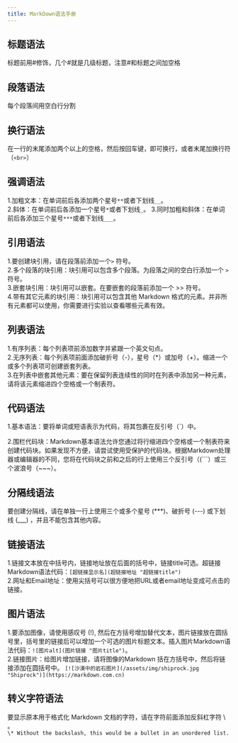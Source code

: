 ```yaml
---
title: MarkDown语法手册
---
```


## 标题语法
标题前用#修饰，几个#就是几级标题，注意#和标题之间加空格  

## 段落语法
每个段落间用空白行分割   

## 换行语法
在一行的末尾添加两个以上的空格，然后按回车键，即可换行，或者末尾加换行符（`<br>`）

## 强调语法
1.加粗文本：在单词前后各添加两个星号`**`或者下划线`__`。   
2.斜体：在单词前后各添加一个星号`*`或者下划线`_`。
3.同时加粗和斜体：在单词前后各添加三个星号`***`或者下划线`___`。

## 引用语法
1.要创建块引用，请在段落前添加一个`>` 符号。    
2.多个段落的块引用：块引用可以包含多个段落。为段落之间的空白行添加一个 `>` 符号。   
3.嵌套块引用：块引用可以嵌套。在要嵌套的段落前添加一个 >> 符号。   
4.带有其它元素的块引用：块引用可以包含其他 Markdown 格式的元素。并非所有元素都可以使用，你需要进行实验以查看哪些元素有效。   
 
## 列表语法
1.有序列表：每个列表项前添加数字并紧跟一个英文句点。  
2.无序列表：每个列表项前面添加破折号（-），星号（*）或加号（+）。缩进一个或多个列表项可创建嵌套列表。   
3.在列表中嵌套其他元素：要在保留列表连续性的同时在列表中添加另一种元素，请将该元素缩进四个空格或一个制表符。   

## 代码语法
1.基本语法：要将单词或短语表示为代码，将其包裹在反引号（`）中。

2.围栏代码块：Markdown基本语法允许您通过将行缩进四个空格或一个制表符来创建代码块。如果发现不方便，请尝试使用受保护的代码块。根据Markdown处理器或编辑器的不同，您将在代码块之前和之后的行上使用三个反引号（(```）或三个波浪号（~~~）。   

## 分隔线语法
要创建分隔线，请在单独一行上使用三个或多个星号 (***)、破折号 (---) 或下划线 (___) ，并且不能包含其他内容。  

## 链接语法
1.链接文本放在中括号内，链接地址放在后面的括号中，链接title可选。超链接Markdown语法代码：`[超链接显示名](超链接地址 "超链接title")`    
2.网址和Email地址：使用尖括号可以很方便地把URL或者email地址变成可点击的链接。  

## 图片语法
1.要添加图像，请使用感叹号 (!), 然后在方括号增加替代文本，图片链接放在圆括号里，括号里的链接后可以增加一个可选的图片标题文本。插入图片Markdown语法代码：`![图片alt](图片链接 "图片title")`。   
2.链接图片：给图片增加链接，请将图像的Markdown 括在方括号中，然后将链接添加在圆括号中。
`[![沙漠中的岩石图片](/assets/img/shiprock.jpg "Shiprock")](https://markdown.com.cn)`

## 转义字符语法
要显示原本用于格式化 Markdown 文档的字符，请在字符前面添加反斜杠字符 \ 。   
`\* Without the backslash, this would be a bullet in an unordered list.`